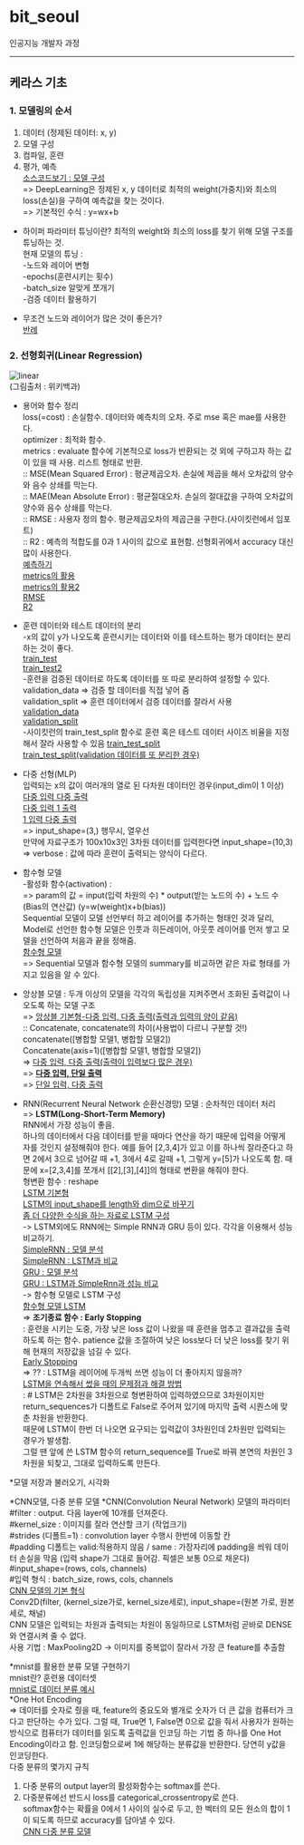 # bit_seoul
인공지능 개발자 과정

<hr />

## 케라스 기초
### 1. 모델링의 순서
1. 데이터 (정제된 데이터: x, y)     
2. 모델 구성    
3. 컴파일, 훈련    
4. 평가, 예측    
[소스코드보기 : 모델 구성](https://github.com/maiorem/bit_seoul/blob/main/Study/keras/keras01.py)     
=> DeepLearning은 정제된 x, y 데이터로 최적의 weight(가중치)와 최소의 loss(손실)을 구하여 예측값을 찾는 것이다.     
=> 기본적인 수식 : y=wx+b      

* 하이퍼 파라미터 튜닝이란?
 최적의 weight와 최소의 loss를 찾기 위해 모델 구조를 튜닝하는 것.           
 현재 모델의 튜닝 :       
 -노드와 레이어 변형        
 -epochs(훈련시키는 횟수)        
 -batch_size 알맞게 쪼개기       
 -검증 데이터 활용하기        
 
* 무조건 노드와 레이어가 많은 것이 좋은가?        
[반례](https://github.com/maiorem/bit_seoul/blob/main/Study/keras/keras08_r2_bad.py)        


### 2. 선형회귀(Linear Regression) 
![linear](https://upload.wikimedia.org/wikipedia/commons/thumb/b/be/Normdist_regression.png/300px-Normdist_regression.png)     
(그림출처 : 위키백과)     

* 용어와 함수 정리       
loss(=cost) : 손실함수. 데이터와 예측치의 오차. 주로 mse 혹은 mae를 사용한다.     
optimizer : 최적화 함수.       
metrics : evaluate 함수에 기본적으로 loss가 반환되는 것 외에 구하고자 하는 값이 있을 때 사용. 리스트 형태로 반환.      
:: MSE(Mean Squared Error) : 평균제곱오차. 손실에 제곱을 해서 오차값의 양수와 음수 상쇄를 막는다.      
:: MAE(Mean Absolute Error) : 평균절대오차. 손실의 절대값을 구하여 오차값의 양수와 음수 상쇄를 막는다.     
:: RMSE : 사용자 정의 함수. 평균제곱오차의 제곱근을 구한다.(사이킷런에서 임포트)     
:: R2 : 예측의 적합도를 0과 1 사이의 값으로 표현함. 선형회귀에서 accuracy 대신 많이 사용한다.     
[예측하기](https://github.com/maiorem/bit_seoul/blob/main/Study/keras/keras02_predict.py)       
[metrics의 활용](https://github.com/maiorem/bit_seoul/blob/main/Study/keras/keras04_metrics.py)        
[metrics의 활용2](https://github.com/maiorem/bit_seoul/blob/main/Study/keras/keras04_metrics2.py)         
[RMSE](https://github.com/maiorem/bit_seoul/blob/main/Study/keras/keras06_RMSE.py)        
[R2](https://github.com/maiorem/bit_seoul/blob/main/Study/keras/keras07_r2.py)         

* 훈련 데이터와 테스트 데이터의 분리        
-x의 값이 y가 나오도록 훈련시키는 데이터와 이를 테스트하는 평가 데이터는 분리하는 것이 좋다.        
[train_test](https://github.com/maiorem/bit_seoul/blob/main/Study/keras/keras05_train_test.py)       
[train_test2](https://github.com/maiorem/bit_seoul/blob/main/Study/keras/keras05_train_test2.py)         
-훈련을 검증된 데이터로 하도록 데이터를 또 따로 분리하여 설정할 수 있다.      
validation_data => 검증 할 데이터를 직접 넣어 줌        
validation_split => 훈련 데이터에서 검증 데이터를 잘라서 사용     
[validation_data](https://github.com/maiorem/bit_seoul/blob/main/Study/keras/keras09_val.py)       
[validation_split](https://github.com/maiorem/bit_seoul/blob/main/Study/keras/keras09_val2.py)         
-사이킷런의 train_test_split 함수로 훈련 혹은 테스트 데이터 사이즈 비율을 지정해서 잘라 사용할 수 있음
[train_test_split](https://github.com/maiorem/bit_seoul/blob/main/Study/keras/keras11_train_test_split.py)       
[train_test_split(validation 데이터를 또 분리한 경우)](https://github.com/maiorem/bit_seoul/blob/main/Study/keras/keras11_train_test_split2.py) 

* 다중 선형(MLP)     
입력되는 x의 값이 여러개의 열로 된 다차원 데이터인 경우(input_dim이 1 이상)       
[다중 입력 다중 출력](https://github.com/maiorem/bit_seoul/blob/main/Study/keras/keras12_mlp.py)       
[다중 입력 1 출력](https://github.com/maiorem/bit_seoul/blob/main/Study/keras/keras12_mlp2.py)       
[1 입력 다중 출력](https://github.com/maiorem/bit_seoul/blob/main/Study/keras/keras12_mlp3.py)          
 => input_shape=(3,) 행무시, 열우선          
 만약에 자료구조가 100x10x3인 3차원 데이터를 입력한다면 input_shape=(10,3)          
 => verbose : 값에 따라 훈련이 출력되는 양식이 다르다.               

* 함수형 모델       
-활성화 함수(activation) :           
 => param의 값 = input(입력 차원의 수) * output(받는 노드의 수) + 노드 수(Bias의 연산값) (y=w(weight)x+b(bias))        
 Sequential 모델이 모델 선언부터 하고 레이어를 추가하는 형태인 것과 달리,
 Model로 선언한 함수형 모델은 인풋과 히든레이어, 아웃풋 레이어를 먼저 쌓고 모델을 선언하여 처음과 끝을 정해줌.        
 [함수형 모델](https://github.com/maiorem/bit_seoul/blob/main/Study/keras/keras15_function.py)         
 => Sequential 모델과 함수형 모델의 summary를 비교하면 같은 자료 형태를 가지고 있음을 알 수 있다.
 
* 앙상블 모델 : 두개 이상의 모델을 각각의 독립성을 지켜주면서 조화된 출력값이 나오도록 하는 모델 구조       
=> [앙상블 기본형-다중 입력, 다중 출력(출력과 입력의 양이 같음)](https://github.com/maiorem/bit_seoul/blob/main/Study/keras/keras16_ensemble.py)            
:: Concatenate, concatenate의 차이(사용법이 다르니 구분할 것!)                
 concatenate([병합할 모델1, 병합할 모델2])           
 Concatenate(axis=1)([병합할 모델1, 병합할 모델2])            
=> [다중 입력, 다중 출력(출력이 입력보다 많은 경우)](https://github.com/maiorem/bit_seoul/blob/main/Study/keras/keras16_ensemble2.py)         
=> **[다중 입력, 단일 출력](https://github.com/maiorem/bit_seoul/blob/main/Study/keras/keras16_ensemble3.py)**            
=> [단일 입력, 다중 출력](https://github.com/maiorem/bit_seoul/blob/main/Study/keras/keras16_ensemble4.py)         

* RNN(Recurrent Neural Network 순환신경망) 모델 : 순차적인 데이터 처리           
=> **LSTM(Long-Short-Term Memory)**            
 RNN에서 가장 성능이 좋음.        
 하나의 데이터에서 다음 데이터를 받을 때마다 연산을 하기 때문에 입력을 어떻게 자를 것인지 설정해줘야 한다.
 예를 들어 [2,3,4]가 있고 이를 하나씩 잘라준다고 하면 2에서 3으로 넘어갈 때 +1, 3에서 4로 갈때 +1, 그렇게 y=[5]가 나오도록 함. 때문에 x=[2,3,4]를 쪼개서 [[2],[3],[4]]의 형태로 변환을 해줘야 한다.       
 형변환 함수 : reshape           
 [LSTM 기본형](https://github.com/maiorem/bit_seoul/blob/main/Study/keras/keras17_LSTM.py)         
 [LSTM의 input_shape를 length와 dim으로 바꾸기](https://github.com/maiorem/bit_seoul/blob/main/Study/keras/keras17_LSTM2.py)            
 [좀 더 다양한 수식을 하는 자료로 LSTM 구성](https://github.com/maiorem/bit_seoul/blob/main/Study/keras/keras17_LSTM3_scale.py)          
-> LSTM외에도 RNN에는 Simple RNN과 GRU 등이 있다. 각각을 이용해서 성능 비교하기.           
  [SimpleRNN : 모델 분석](https://github.com/maiorem/bit_seoul/blob/main/Study/keras/keras18_simpleRNN.py)             
 [SimpleRNN : LSTM과 비교](https://github.com/maiorem/bit_seoul/blob/main/Study/keras/keras18_simpleRNN2_scale.py)         
 [GRU : 모델 분석](https://github.com/maiorem/bit_seoul/blob/main/Study/keras/keras19_GRU.py)          
 [GRU : LSTM과 SimpleRnn과 성능 비교](https://github.com/maiorem/bit_seoul/blob/main/Study/keras/keras19_GRU2_scale.py)          
 -> 함수형 모델로 LSTM 구성        
 [함수형 모델 LSTM](https://github.com/maiorem/bit_seoul/blob/main/Study/keras/keras20_LSTM_hamsu.py)           
 => **조기종료 함수 : Early Stopping**                
 : 훈련을 시키는 도중, 가장 낮은 loss 값이 나왔을 때 훈련을 멈추고 결과값을 출력하도록 하는 함수. patience 값을 조절하여 낮은 loss보다 더 낮은 loss를 찾기 위해 현재의 저장값을 넘길 수 있다.         
 [Early Stopping](https://github.com/maiorem/bit_seoul/blob/main/Study/keras/keras21_LSTM_earlyStopping.py)             
 => ?? : LSTM을 레이어에 두개씩 쓰면 성능이 더 좋아지지 않을까?           
 [LSTM을 연속해서 썼을 때의 문제점과 해결 방법](https://github.com/maiorem/bit_seoul/blob/main/Study/keras/keras22_Return_sequence.py)            
 : # LSTM은 2차원을 3차원으로 형변환하여 입력하였으므로 3차원이지만 return_sequences가 디폴트로 False로 주어져 있기에 마지막 출력 시퀀스에 맞춘 차원을 반환한다.               
때문에 LSTM이 한번 더 나오면 요구되는 입력값이 3차원인데 2차원만 입력되는 경우가 발생함.          
그럴 땐 앞에 쓴 LSTM 함수의 return_sequence를 True로 바꿔 본연의 차원인 3차원을 되찾고, 그대로 입력하도록 만든다.              

*모델 저장과 불러오기, 시각화

*CNN모델, 다중 분류 모델
 *CNN(Convolution Neural Network) 모델의 파라미터           
 #filter : output. 다음 layer에 10개를 던져준다.                    
 #kernel_size : 이미지를 잘라 연산할 크기 (작업크기)                 
 #strides (디폴트=1) : convolution layer 수행시 한번에 이동할 칸                
 #padding 디폴트는 valid:적용하지 않음 / same : 가장자리에 padding을 씌워 데이터 손실을 막음 (입력 shape가 그대로 들어감. 픽셀은 보통 0으로 채운다)               
 #input_shape=(rows, cols, channels)            
 #입력 형식 : batch_size, rows, cols, channels              
 [CNN 모델의 기본 형식](https://github.com/maiorem/bit_seoul/blob/main/Study/keras/keras35_cnn1.py)        
 Conv2D(filter, (kernel_size가로, kernel_size세로), input_shape=(원본 가로, 원본 세로, 채널)        
 CNN 모델은 입력되는 차원과 출력되는 차원이 동일하므로 LSTM처럼 곧바로 DENSE와 연결시켜 줄 수 없다.      
 사용 기법 : MaxPooling2D -> 이미지를 중복없이 잘라서 가장 큰 feature를 추출함         
 
 *mnist를 활용한 분류 모델 구현하기        
 mnist란? 훈련용 데이터셋            
 [mnist로 데이터 분류 예시](https://github.com/maiorem/bit_seoul/blob/main/Study/keras/keras36_mnist1_imshow.py)           
  *One Hot Encoding       
  => 데이터를 숫자로 줬을 때, feature의 중요도와 별개로 숫자가 더 큰 값을 컴퓨터가 크다고 판단하는 수가 있다. 그럴 때, True면 1, False면 0으로 값을 줘서 사용자가 원하는 방식으로 컴퓨터가 데이터를 읽도록 출력값을 인코딩 하는 기법 중 하나를 One Hot Encoding이라고 함. 인코딩함으로써 1에 해당하는 분류값을 반환한다. 당연히 y값을 인코딩한다.        
  다중 분류의 몇가지 규칙      
   1. 다중 분류의 output layer의 활성화함수는 softmax를 쓴다.      
   2. 다중분류에선 반드시 loss를 categorical_crossentropy로 쓴다.        
  softmax함수는 확률을 0에서 1 사이의 실수로 두고, 한 벡터의 모든 원소의 합이 1이 되도록 하므로 accuracy를 담아낼 수 있다.                     
  [CNN 다중 분류 모델](https://github.com/maiorem/bit_seoul/blob/main/Study/keras/keras36_mnist2_cnn.py)         
  
  
 
 
         
